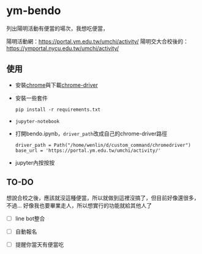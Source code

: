 # ym-bendo
列出陽明活動有便當的場次，我想吃便當，

陽明活動網：<https://portal.ym.edu.tw/umchi/activity/>
陽明交大合校後的： <https://ymportal.nycu.edu.tw/umchi/activity/>

## 使用
* 安裝[chrome](https://www.google.com/intl/zh-TW/chrome/)與下載[chrome-driver](https://chromedriver.chromium.org/)

* 安裝一些套件
    ```
    pip install -r requirements.txt
    ```
* `jupyter-notebook`
* 打開bendo.ipynb，`driver_path`改成自己的chrome-driver路徑
  ```
  driver_path = Path("/home/wenlin/d/custom_command/chromedriver")
  base_url = 'https://portal.ym.edu.tw/umchi/activity/'
  ```
* jupyter內按按按

## TO-DO
想說合校之後，應該就沒這種便當，所以就做到這裡沒搞了，但目前好像還很多，不過... 好像我也要畢業走人，所以想實行的功能就給其他人了

- [ ] line bot整合
- [ ] 自動報名
- [ ] 提醒你當天有便當吃

